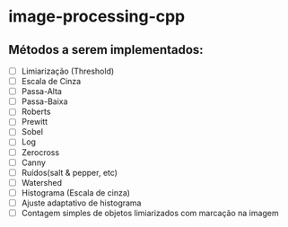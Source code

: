 # image-processing-cpp
## Métodos a serem implementados:
- [ ] Limiarização (Threshold)
- [ ] Escala de Cinza
- [ ] Passa-Alta
- [ ] Passa-Baixa
- [ ] Roberts
- [ ] Prewitt
- [ ] Sobel
- [ ] Log
- [ ] Zerocross
- [ ] Canny
- [ ] Ruídos(salt & pepper, etc)
- [ ] Watershed
- [ ] Histograma (Escala de cinza)
- [ ] Ajuste adaptativo de histograma
- [ ] Contagem simples de objetos limiarizados com marcação na imagem
